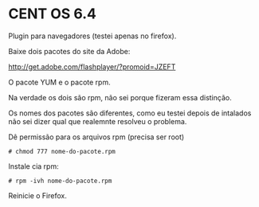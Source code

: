 CENT OS 6.4
===

Plugin para navegadores (testei apenas no firefox).

Baixe dois pacotes do site da Adobe:

http://get.adobe.com/flashplayer/?promoid=JZEFT

O pacote YUM e o pacote rpm.

Na verdade os dois são rpm, não sei porque fizeram essa distinção.

Os nomes dos pacotes são diferentes, como eu testei depois de intalados
não sei dizer qual que realemnte resolveu o problema.

Dê permissão para os arquivos rpm (precisa ser root)

    # chmod 777 nome-do-pacote.rpm

Instale cia rpm:

    # rpm -ivh nome-do-pacote.rpm

Reinicie o Firefox.